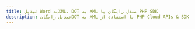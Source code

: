 ---title: تبدیل Word بهXML، DOT به XML مبدل رایگان یا PHP SDKdescription: تبدیل رایگانDOT به XML با استفاده از PHP Cloud APIs & SDK. همچنین اسناد Microsoft Word و OpenOffice را در Cloud ایجاد، ویرایش و رندر کنید.---